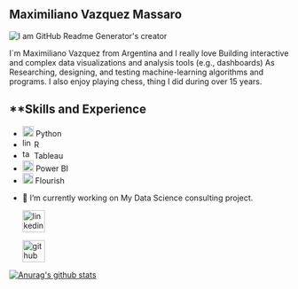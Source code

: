 ## Maximiliano Vazquez Massaro

![I am GitHub Readme Generator's creator](https://mvazquezmassaro.github.io/infovis/data_s.png)


I´m Maximiliano Vazquez from Argentina and I really love Building interactive and complex data visualizations and analysis tools (e.g., dashboards) As Researching, designing, and testing machine-learning algorithms and programs.
I also enjoy playing chess, thing I did during over 15 years.

## **Skills and Experience

 * <img src='https://upload.wikimedia.org/wikipedia/commons/thumb/0/0a/Python.svg/48px-Python.svg.png' alt='python' height='19' width="20"> Python
 * <img src='https://www.r-project.org/logo/Rlogo.svg' alt='linkedin' height='17'> R
 * <img src='https://mvazquezmassaro.github.io//infovis/tableau-software.svg' alt='tableau' height='17'> Tableau
 * <img src='https://mvazquezmassaro.github.io/infovis/powerbi.svg' alt='powerbi' height='20'> Power BI
 * <img src='https://mvazquezmassaro.github.io/infovis/flourish.svg' alt='powerbi' height='19'> Flourish



- 🔭 I’m currently working on My Data Science consulting project.


    [<img src='https://mvazquezmassaro.github.io//infovis/linkedin-svgrepo-com.svg' alt='linkedin' height='40'>](https://www.linkedin.com/in/maximiliano-vazquez-massaro-3173a170/)  

    [<img src='https://mvazquezmassaro.github.io/infovis/github_icono.svg' alt='github' height='40'>](https://github.com/mvazquezmassaro)



 


[![Anurag's github stats](https://github-readme-stats.vercel.app/api?username=mvazquezmassaro)](https://github.com/anuraghazra/github-readme-stats)


